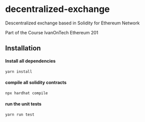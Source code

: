 # decentralized-exchange
Descentralized exchange based in Solidity for Ethereum Network

Part of the Course IvanOnTech Ethereum 201

## Installation

#### Install all dependencies
```yarn install```

#### compile all solidity contracts
```npx hardhat compile```

#### run the unit tests
```yarn run test```